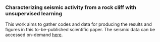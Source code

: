### Characterizing seismic activity from a rock cliff with unsupervised learning

This work aims to gather codes and data for producing the results and figures in this to-be-published scientific paper. The seismic data can be accessed on-demand [here](https://borealisdata.ca/dataset.xhtml?persistentId=doi:10.5683/SP3/9MWUTL).
